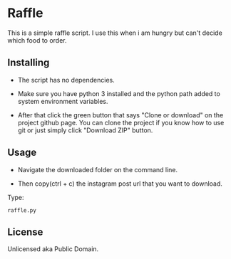 # Raffle

This is a simple raffle script. I use this when i am hungry but can't decide which food to order.

## Installing

- The script has no dependencies.

- Make sure you have python 3 installed and the python path added to system environment variables.

- After that click the green button that says "Clone or download" on the project github page. You can clone the project if you know how to use git or just simply click "Download ZIP" button.

## Usage

- Navigate the downloaded folder on the command line.

- Then copy(ctrl + c) the instagram post url that you want to download.

Type:
```shell
raffle.py
```

## License

Unlicensed aka Public Domain.